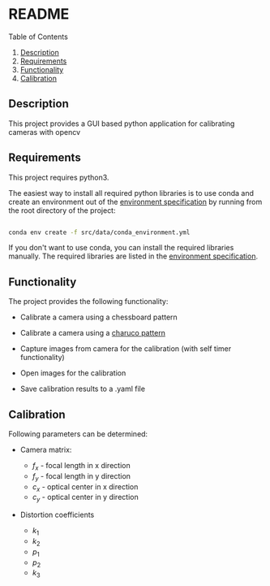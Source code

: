 # README

Table of Contents

1. [Description](#description)
2. [Requirements](#requirements)
3. [Functionality](#functionality)
4. [Calibration](#calibration)

## Description

This project provides a GUI based python application for calibrating cameras with opencv

## Requirements

This project requires python3.

The easiest way to install all required python libraries is to use conda and create an environment out of the [environment specification](src/data/conda_environment.yml) by running from the root directory of the project:

```bash

conda env create -f src/data/conda_environment.yml

```

If you don't want to use conda, you can install the required libraries manually. The required libraries are listed in the [environment specification](src/data/conda_environment.yml).

## Functionality

The project provides the following functionality:

- Calibrate a camera using a chessboard pattern
- Calibrate a camera using a [charuco pattern](https://docs.opencv.org/3.4/charucodefinition.png)

- Capture images from camera for the calibration (with self timer functionality)
- Open images for the calibration

- Save calibration results to a .yaml file

## Calibration

Following parameters can be determined:

- Camera matrix:

  - $f_x$ - focal length in x direction
  - $f_y$ - focal length in y direction
  - $c_x$ - optical center in x direction
  - $c_y$ - optical center in y direction

- Distortion coefficients

  - $k_1$
  - $k_2$
  - $p_1$
  - $p_2$
  - $k_3$
